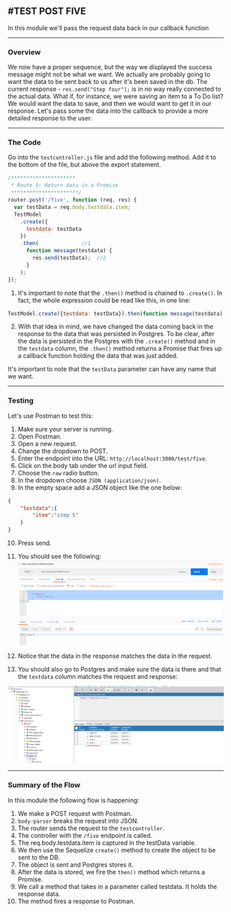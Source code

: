 #TEST POST FIVE
---
In this module we'll pass the request data back in our callback function

<hr />

### Overview
We now have a proper sequence, but the way we displayed the success message might not be what we want. We actually are probably going to want the data to be sent back to us after it's been saved in the db. The current response - `res.send("Step four");` is in no way really connected to the actual data. What if, for instance, we were saving an item to a To Do list? We would want the data to save, and then we would want to get it in our response. Let's pass some the data into the callback to provide a more detailed response to the user.

<hr>

### The Code
Go into the `testcontroller.js` file and add the following method. Add it to the bottom of the file, but above the export statement. 

```js
/*********************
 * Route 5: Return data in a Promise
 **********************/
router.post('/five', function (req, res) {
  var testData = req.body.testdata.item;
  TestModel
    .create({
      testdata: testData
    })
    .then(              //1
      function message(testdata) {
        res.send(testData);  //2
      }
    );
});
```
1. It's important to note that the `.then()` method is chained to `.create()`. In fact, the whole expression could be read like this, in one line:
```js
TestModel.create({testdata: testData}).then(function message(testdata) { res.send(testData);});
```

2. With that idea in mind, we have changed the data coming back in the response to the data that was persisted in Postgres. To be clear, after the data is persisted in the Postgres with the `.create()` method and in the `testdata` column, the `.then()` method returns a Promise that fires up a callback function holding the data that was just added. 

It's important to note that the `testData` parameter can have any name that we want.  

<hr >

### Testing
Let's use Postman to test this:
1. Make sure your server is running.
2. Open Postman.
3. Open a new request. 
4. Change the dropdown to POST.
5. Enter the endpoint into the URL: `http://localhost:3000/test/five`.
6. Click on the body tab under the url input field.
7. Choose the `raw` radio button. 
8. In the dropdown choose `JSON (application/json)`.
9. In the empty space add a JSON object like the one below:

```json
{
    "testdata":{
        "item":"step 5"
    }
}
```
10. Press send.
11. You should see the following:
![screenshot](assets/05-postman.PNG)

12. Notice that the data in the response matches the data in the request. 
13. You should also go to Postgres and make sure the data is there and that the `testdata` column matches the request and response:

![screenshot](assets/05-pg-admin.PNG)

<hr />


### Summary of the Flow
In this module the following flow is happening:
1. We make a POST request with Postman.
2. `body-parser` breaks the request into JSON.
3. The router sends the request to the `testcontroller`.
4. The controller with the `/five` endpoint is called.
5. The req.body.testdata.item is captured in the testData variable. 
6. We then use the Sequelize `create()` method to create the object to be sent to the DB.
7. The object is sent and Postgres stores it. 
8. After the data is stored, we fire the `then()` method which returns a Promise.
9. We call a method that takes in a parameter called testdata. It holds the response data.
10. The method fires a response to Postman.

